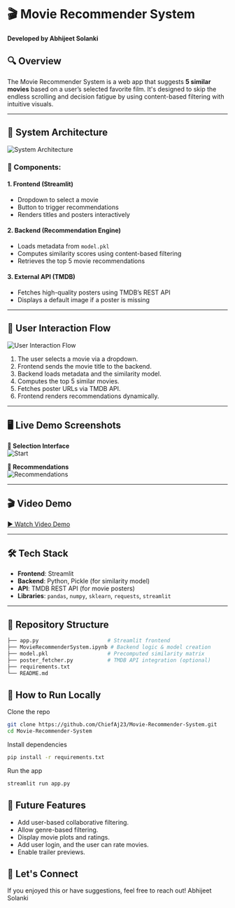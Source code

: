 # 🎬 Movie Recommender System  
**Developed by Abhijeet Solanki**

## 🔍 Overview  
The Movie Recommender System is a web app that suggests **5 similar movies** based on a user’s selected favorite film. It's designed to skip the endless scrolling and decision fatigue by using content-based filtering with intuitive visuals.

---

## 🧠 System Architecture  

![System Architecture](System-Architecture.png)

### 📌 Components:
#### 1. **Frontend (Streamlit)**  
- Dropdown to select a movie  
- Button to trigger recommendations  
- Renders titles and posters interactively  

#### 2. **Backend (Recommendation Engine)**  
- Loads metadata from `model.pkl`  
- Computes similarity scores using content-based filtering  
- Retrieves the top 5 movie recommendations  

#### 3. **External API (TMDB)**  
- Fetches high-quality posters using TMDB’s REST API  
- Displays a default image if a poster is missing  

---

## 🔁 User Interaction Flow  

![User Interaction Flow](MR-User-Interation-Flow.png)

1. The user selects a movie via a dropdown.  
2. Frontend sends the movie title to the backend.  
3. Backend loads metadata and the similarity model.  
4. Computes the top 5 similar movies.  
5. Fetches poster URLs via TMDB API.  
6. Frontend renders recommendations dynamically.  

---

## 🖥️ Live Demo Screenshots  

**🔽 Selection Interface**  
![Start](MRS-Start.png)

**🎥 Recommendations**  
![Recommendations](MRS-Recommendation.png)

---

## 🎬 Video Demo  

[▶️ Watch Video Demo](Movie-Recommender-System.mov)

---
## 🛠 Tech Stack  
- **Frontend**: Streamlit  
- **Backend**: Python, Pickle (for similarity model)  
- **API**: TMDB REST API (for movie posters)  
- **Libraries**: `pandas`, `numpy`, `sklearn`, `requests`, `streamlit`
---

## 📂 Repository Structure  
```bash
├── app.py                      # Streamlit frontend
├── MovieRecommenderSystem.ipynb # Backend logic & model creation
├── model.pkl                   # Precomputed similarity matrix
├── poster_fetcher.py           # TMDB API integration (optional)
├── requirements.txt
└── README.md
```
## 🚀 How to Run Locally
Clone the repo
```bash
git clone https://github.com/ChiefAj23/Movie-Recommender-System.git
cd Movie-Recommender-System
```
Install dependencies
```bash
pip install -r requirements.txt
```
Run the app
```bash
streamlit run app.py
```

## 📢 Future Features
- Add user-based collaborative filtering.
- Allow genre-based filtering.
- Display movie plots and ratings.
- Add user login, and the user can rate movies.
- Enable trailer previews.

## 📣 Let's Connect
If you enjoyed this or have suggestions, feel free to reach out!
Abhijeet Solanki
